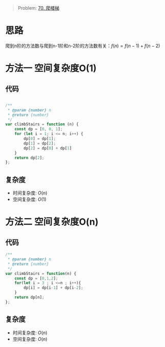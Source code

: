 > Problem: [70. 爬楼梯](https://leetcode.cn/problems/climbing-stairs/description/)

# 思路
爬到n阶的方法数与爬到n-1阶和n-2阶的方法数有关：$f(n)=f(n−1)+f(n−2)$


# 方法一 空间复杂度O(1)
## 代码
```JavaScript []

/**
 * @param {number} n
 * @return {number}
 */
var climbStairs = function (n) {
    const dp = [0, 0, 1];
    for (let i = 1; i <= n; i++) {
        dp[0] = dp[1];
        dp[1] = dp[2];
        dp[2] = dp[0] + dp[1]
    }
    return dp[2];
};
```
## 复杂度
- 时间复杂度:  $O(n)$
- 空间复杂度: $O(1)$
 




# 方法二 空间复杂度O(n)
## 代码
``` JavaScript []
/**
 * @param {number} n
 * @return {number}
 */
var climbStairs = function(n) {
    const dp = [0,1,2];
    for(let i = 3 ; i <=n ; i++){
        dp[i] = dp[i-1] + dp[i-2]; 
    }
    return dp[n];
};
```
## 复杂度
- 时间复杂度:  $O(n)$
- 空间复杂度: $O(n)$
